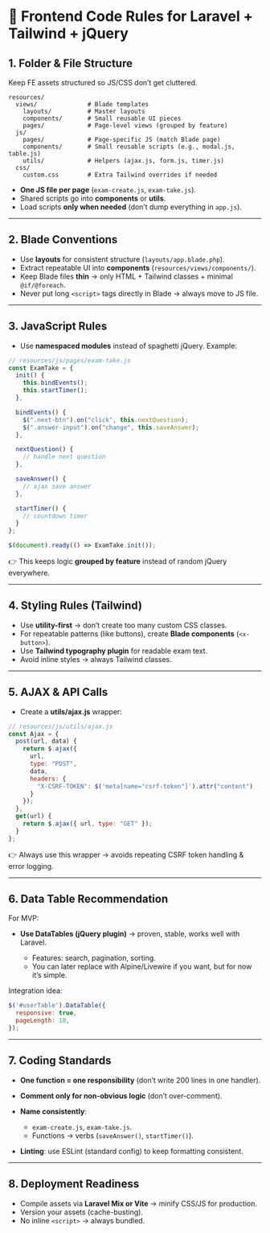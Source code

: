 # 🎨 Frontend Code Rules for Laravel + Tailwind + jQuery

## 1. **Folder & File Structure**

Keep FE assets structured so JS/CSS don’t get cluttered.

```
resources/
  views/              # Blade templates
    layouts/          # Master layouts
    components/       # Small reusable UI pieces
    pages/            # Page-level views (grouped by feature)
  js/
    pages/            # Page-specific JS (match Blade page)
    components/       # Small reusable scripts (e.g., modal.js, table.js)
    utils/            # Helpers (ajax.js, form.js, timer.js)
  css/
    custom.css        # Extra Tailwind overrides if needed
```

* **One JS file per page** (`exam-create.js`, `exam-take.js`).
* Shared scripts go into **components** or **utils**.
* Load scripts **only when needed** (don’t dump everything in `app.js`).

---

## 2. **Blade Conventions**

* Use **layouts** for consistent structure (`layouts/app.blade.php`).
* Extract repeatable UI into **components** (`resources/views/components/`).
* Keep Blade files **thin** → only HTML + Tailwind classes + minimal `@if/@foreach`.
* Never put long `<script>` tags directly in Blade → always move to JS file.

---

## 3. **JavaScript Rules**

* Use **namespaced modules** instead of spaghetti jQuery. Example:

```js
// resources/js/pages/exam-take.js
const ExamTake = {
  init() {
    this.bindEvents();
    this.startTimer();
  },

  bindEvents() {
    $(".next-btn").on("click", this.nextQuestion);
    $(".answer-input").on("change", this.saveAnswer);
  },

  nextQuestion() {
    // handle next question
  },

  saveAnswer() {
    // ajax save answer
  },

  startTimer() {
    // countdown timer
  }
};

$(document).ready(() => ExamTake.init());
```

👉 This keeps logic **grouped by feature** instead of random jQuery everywhere.

---

## 4. **Styling Rules (Tailwind)**

* Use **utility-first** → don’t create too many custom CSS classes.
* For repeatable patterns (like buttons), create **Blade components** (`<x-button>`).
* Use **Tailwind typography plugin** for readable exam text.
* Avoid inline styles → always Tailwind classes.

---

## 5. **AJAX & API Calls**

* Create a **utils/ajax.js** wrapper:

```js
// resources/js/utils/ajax.js
const Ajax = {
  post(url, data) {
    return $.ajax({
      url,
      type: "POST",
      data,
      headers: {
        "X-CSRF-TOKEN": $('meta[name="csrf-token"]').attr("content")
      }
    });
  },
  get(url) {
    return $.ajax({ url, type: "GET" });
  }
};
```

👉 Always use this wrapper → avoids repeating CSRF token handling & error logging.

---

## 6. **Data Table Recommendation**

For MVP:

* **Use DataTables (jQuery plugin)** → proven, stable, works well with Laravel.

  * Features: search, pagination, sorting.
  * You can later replace with Alpine/Livewire if you want, but for now it’s simple.

Integration idea:

```js
$('#userTable').DataTable({
  responsive: true,
  pageLength: 10,
});
```

---

## 7. **Coding Standards**

* **One function = one responsibility** (don’t write 200 lines in one handler).
* **Comment only for non-obvious logic** (don’t over-comment).
* **Name consistently**:

  * `exam-create.js`, `exam-take.js`.
  * Functions → verbs (`saveAnswer()`, `startTimer()`).
* **Linting**: use ESLint (standard config) to keep formatting consistent.

---

## 8. **Deployment Readiness**

* Compile assets via **Laravel Mix or Vite** → minify CSS/JS for production.
* Version your assets (cache-busting).
* No inline `<script>` → always bundled.
